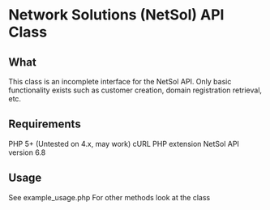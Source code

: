 Network Solutions (NetSol) API Class
===============

What
----------------
This class is an incomplete interface for the NetSol API.  Only basic functionality exists such as customer creation, domain registration retrieval, etc.

Requirements
----------------
PHP 5+ (Untested on 4.x, may work)
cURL PHP extension
NetSol API version 6.8

Usage
----------------
See example_usage.php
For other methods look at the class